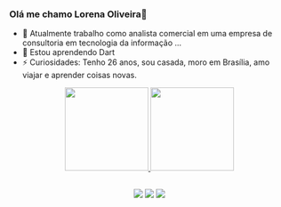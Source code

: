 ### Olá me chamo Lorena Oliveira👋


- 🔭 Atualmente trabalho como analista comercial em uma empresa de consultoria em tecnologia da informação ...
- 🌱 Estou aprendendo Dart
- ⚡ Curiosidades: Tenho 26 anos, sou casada, moro em Brasília, amo viajar e aprender coisas novas.


<div align="center">
  <a href="https://github.com/lorena-767">
  <img height="150em" src="https://github-readme-stats.vercel.app/api?username=lorena-767&show_icons=true&theme=dracula&include_all_commits=true&count_private=true"/>
  <img height="150em" src="https://github-readme-stats.vercel.app/api/top-langs/?username=lorena-767&layout=compact&langs_count=7&theme=dracula"/>

  
  ##
 
<div> 
    <a href="https://www.instagram.com/lorenaoliveiira/" target="_blank"><img src="https://img.shields.io/badge/-Instagram-%23E4405F?style=for-the-badge&logo=instagram&logoColor=white" target="_blank"></a>
  <a href = "mailto:lorenaoliveira767@gmail.com"><img src="https://img.shields.io/badge/-Gmail-%23333?style=for-the-badge&logo=gmail&logoColor=white" target="_blank"></a>
  <a href="https://www.linkedin.com/in/lorena-muniz-ferreira-825a2013a/" target="_blank"><img src="https://img.shields.io/badge/-LinkedIn-%230077B5?style=for-the-badge&logo=linkedin&logoColor=white" target="_blank"></a> 

